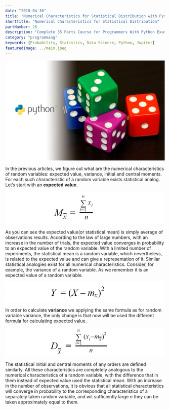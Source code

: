 ```yaml
---
date: "2018-04-30"
title: "Numerical Characteristics for Statistical Distribution with Python"
shortTitle: "Numerical Characteristics for Statistical Distribution"
partNumber: 26
description: "Complete 35 Parts Course for Programmers With Python Examples in Jupiter"
category: "programming"
keywords: [Probability, Statistics, Data Science, Python, Jupiter]
featuredImage: ../main.jpeg
---
```


![](../main.jpeg)

In the previous articles, we figure out what are the numerical characteristics of random variables: expected value, variance, initial and central moments. For each such characteristic of a random variable exists statistical analog. Let’s start with an **expected value**.

![expected value](expected.png)

As you can see the expected value(or statistical mean) is simply average of observations results. According to the law of large numbers, with an increase in the number of trials, the expected value converges in probability to an expected value of the random variable. With a limited number of experiments, the statistical mean is a random variable, which nevertheless, is related to the expected value and can give a representation of it. Similar statistical analogies exist for all numerical characteristics. Consider, for example, the variance of a random variable. As we remember it is an expected value of a random variable.

![](y.png)

In order to calculate **variance** we applying the same formula as for random variable variance, the only change is that now will be used 
 the different formula for calculating expected value.

![](d.png)

The statistical initial and central moments of any orders are defined similarly. All these characteristics are completely analogous to the numerical characteristics of a random variable, with the difference that in them instead of expected value used the statistical mean. With an increase in the number of observations, it is obvious that all statistical characteristics will converge in probability to the corresponding characteristics of a separately taken random variable, and wit sufficiently large *n* they can be taken approximately equal to them.
